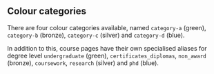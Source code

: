 <h2 id="colour-categories">Colour categories</h2>

There are four colour categories available, named <code>category-a</code> (green), <code>category-b</code> (bronze), <code>category-c</code> (silver) and <code>category-d</code> (blue).

In addition to this, course pages have their own specialised aliases for degree level <code>undergraduate</code> (green), <code>certificates_diplomas</code>, <code>non_award</code> (bronze), <code>coursework</code>, <code>research</code> (silver) and <code>phd</code> (blue).
